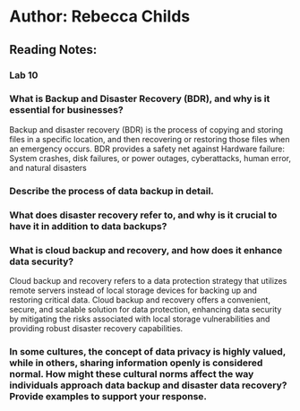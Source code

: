 # Author: Rebecca Childs
## Reading Notes:
### Lab 10

### What is Backup and Disaster Recovery (BDR), and why is it essential for businesses?
Backup and disaster recovery (BDR) is the process of copying and storing files in a specific location, and then recovering or restoring those files when an emergency occurs. BDR provides a safety net against Hardware failure: System crashes, disk failures, or power outages, cyberattacks, human error, and natural disasters
### Describe the process of data backup in detail.

### What does disaster recovery refer to, and why is it crucial to have it in addition to data backups?

### What is cloud backup and recovery, and how does it enhance data security?
Cloud backup and recovery refers to a data protection strategy that utilizes remote servers instead of local storage devices for backing up and restoring critical data. Cloud backup and recovery offers a convenient, secure, and scalable solution for data protection, enhancing data security by mitigating the risks associated with local storage vulnerabilities and providing robust disaster recovery capabilities.
### In some cultures, the concept of data privacy is highly valued, while in others, sharing information openly is considered normal. How might these cultural norms affect the way individuals approach data backup and disaster data recovery? Provide examples to support your response.
